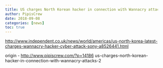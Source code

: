```yaml
---
title: US charges North Korean hacker in connection with Wannacry attacks
author: PipisCrew
date: 2018-09-08
categories: [news]
toc: true
---
```


http://www.independent.co.uk/news/world/americas/us-north-korea-latest-charges-wannacry-hacker-cyber-attack-sony-a8526441.html

origin - http://www.pipiscrew.com/?p=14186 us-charges-north-korean-hacker-in-connection-with-wannacry-attacks-2